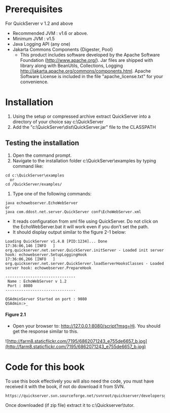 # Prerequisites #

For QuickServer v 1.2 and above

  * Recommended JVM : v1.6 or above.
  * Minimum JVM : v1.5
  * Java Logging API (any one)
  * Jakarta Commons Components {Digester, Pool}
    * This product includes software developed by the Apache Software Foundation  (http://www.apache.org/). Jar files are shipped with library along with BeanUtils, Collections, Logging http://jakarta.apache.org/commons/components.html. Apache Software License is included in the file "apache\_license.txt" for your convenience.


# Installation #
  1. Using the setup or compressed archive extract QuickServer into a directory of your choice say c:\QuickServer
  1. Add the "c:\QuickServer\dist\QuickServer.jar" file to the CLASSPATH

## Testing the installation ##

  1. Open the command prompt.
  1. Navigate to the installation folder c:\QuickServer\examples by typing command like:
```
cd c:\QuickServer\examples
  or
cd /QuickServer/examples/
```
  1. Type one of the following commands:
```
java echowebserver.EchoWebServer
or
java com.ddost.net.server.QuickServer conf\EchoWebServer.xml
```

  * It reads configuration from xml file using QuickServer.  Do not click on the EchoWebServer.bat it will work even if you don’t set the path.
  * It should display output similar to the figure 2-1 below:

```
Loading QuickServer v1.4.8 [PID:1234]... Done
17:36:06,146 [INFO   ] org.quickserver.net.server.QuickServer.initServer - Loaded init server hook: echowebserver.SetupLoggingHook
17:36:06,266 [INFO   ] org.quickserver.net.server.QuickServer.loadServerHooksClasses - Loaded server hook: echowebserver.PrepareHook

-------------------------------
 Name : EchoWebServer v 1.2
 Port : 8080
-------------------------------

QSAdminServer Started on port : 9080
QSAdmin:>_
```
#### Figure 2.1 ####

  * Open your browser to: http://127.0.0.1:8080/script?msg=Hi.  You should get the response similar to this.

![http://farm8.staticflickr.com/7195/6862071243_e755de6657_b.jpg](http://farm8.staticflickr.com/7195/6862071243_e755de6657_b.jpg)

# Code for this book #
To use this book effectively you will also need the code, you must have received it with the book, if not do download it from SVN.

```
https://quickserver.svn.sourceforge.net/svnroot/quickserver/developersguide/trunk/
```

Once downloaded (if zip file) extract it to c:\Quickserver\tutor.